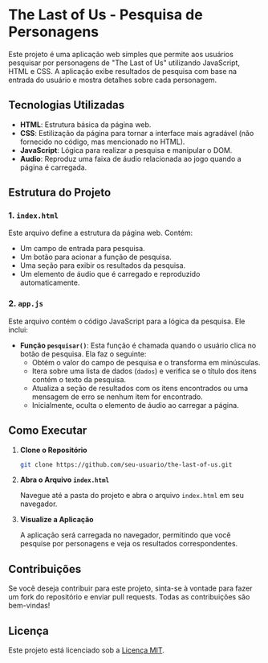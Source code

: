 # The Last of Us - Pesquisa de Personagens

Este projeto é uma aplicação web simples que permite aos usuários pesquisar por personagens de "The Last of Us" utilizando JavaScript, HTML e CSS. A aplicação exibe resultados de pesquisa com base na entrada do usuário e mostra detalhes sobre cada personagem.

## Tecnologias Utilizadas

- **HTML**: Estrutura básica da página web.
- **CSS**: Estilização da página para tornar a interface mais agradável (não fornecido no código, mas mencionado no HTML).
- **JavaScript**: Lógica para realizar a pesquisa e manipular o DOM.
- **Audio**: Reproduz uma faixa de áudio relacionada ao jogo quando a página é carregada.

## Estrutura do Projeto

### 1. `index.html`

Este arquivo define a estrutura da página web. Contém:
- Um campo de entrada para pesquisa.
- Um botão para acionar a função de pesquisa.
- Uma seção para exibir os resultados da pesquisa.
- Um elemento de áudio que é carregado e reproduzido automaticamente.

### 2. `app.js`

Este arquivo contém o código JavaScript para a lógica da pesquisa. Ele inclui:
- **Função `pesquisar()`**: Esta função é chamada quando o usuário clica no botão de pesquisa. Ela faz o seguinte:
  - Obtém o valor do campo de pesquisa e o transforma em minúsculas.
  - Itera sobre uma lista de dados (`dados`) e verifica se o título dos itens contém o texto da pesquisa.
  - Atualiza a seção de resultados com os itens encontrados ou uma mensagem de erro se nenhum item for encontrado.
  - Inicialmente, oculta o elemento de áudio ao carregar a página.

## Como Executar

1. **Clone o Repositório**

   ```bash
   git clone https://github.com/seu-usuario/the-last-of-us.git
   ```

2. **Abra o Arquivo `index.html`**

   Navegue até a pasta do projeto e abra o arquivo `index.html` em seu navegador.

3. **Visualize a Aplicação**

   A aplicação será carregada no navegador, permitindo que você pesquise por personagens e veja os resultados correspondentes.

## Contribuições

Se você deseja contribuir para este projeto, sinta-se à vontade para fazer um fork do repositório e enviar pull requests. Todas as contribuições são bem-vindas!

## Licença

Este projeto está licenciado sob a [Licença MIT](LICENSE).
